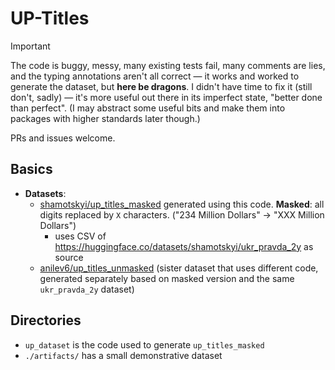 # UP-Titles

> [!IMPORTANT]
> The code is buggy, messy, many existing tests fail, many comments are lies, and the typing annotations aren't all correct — it works and worked to generate the dataset, but **here be dragons**. I didn't have time to fix it (still don't, sadly) — it's more useful out there in its imperfect state, "better done than perfect". (I may abstract some useful bits and make them into packages with higher standards later though.)
> 
> PRs and issues welcome.

## Basics
- **Datasets**:
    - [shamotskyi/up_titles_masked](https://huggingface.co/datasets/shamotskyi/up_titles_masked) generated using this code. **Masked**: all digits replaced by `X` characters. ("234 Million Dollars" → "XXX Million Dollars")
        - uses CSV of <https://huggingface.co/datasets/shamotskyi/ukr_pravda_2y> as source
    - [anilev6/up_titles_unmasked](https://huggingface.co/datasets/anilev6/up_titles_unmasked) (sister dataset that uses different code, generated separately based on masked version and the same `ukr_pravda_2y` dataset)

## Directories
- `up_dataset` is the code used to generate `up_titles_masked`
- `./artifacts/` has a small demonstrative dataset 

